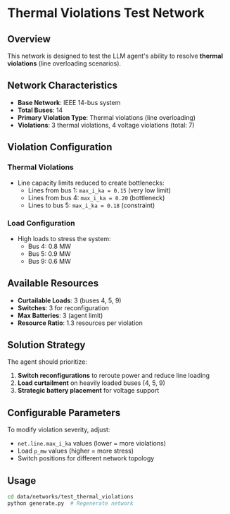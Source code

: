 # Thermal Violations Test Network

## Overview
This network is designed to test the LLM agent's ability to resolve **thermal violations** (line overloading scenarios).

## Network Characteristics
- **Base Network**: IEEE 14-bus system
- **Total Buses**: 14
- **Primary Violation Type**: Thermal violations (line overloading)
- **Violations**: 3 thermal violations, 4 voltage violations (total: 7)

## Violation Configuration
### Thermal Violations
- Line capacity limits reduced to create bottlenecks:
  - Lines from bus 1: `max_i_ka = 0.15` (very low limit)
  - Lines from bus 4: `max_i_ka = 0.20` (bottleneck)
  - Lines to bus 5: `max_i_ka = 0.18` (constraint)

### Load Configuration
- High loads to stress the system:
  - Bus 4: 0.8 MW
  - Bus 5: 0.9 MW  
  - Bus 9: 0.6 MW

## Available Resources
- **Curtailable Loads**: 3 (buses 4, 5, 9)
- **Switches**: 3 for reconfiguration
- **Max Batteries**: 3 (agent limit)
- **Resource Ratio**: 1.3 resources per violation

## Solution Strategy
The agent should prioritize:
1. **Switch reconfigurations** to reroute power and reduce line loading
2. **Load curtailment** on heavily loaded buses (4, 5, 9)
3. **Strategic battery placement** for voltage support

## Configurable Parameters
To modify violation severity, adjust:
- `net.line.max_i_ka` values (lower = more violations)
- Load `p_mw` values (higher = more stress)
- Switch positions for different network topology

## Usage
```bash
cd data/networks/test_thermal_violations
python generate.py  # Regenerate network
```
